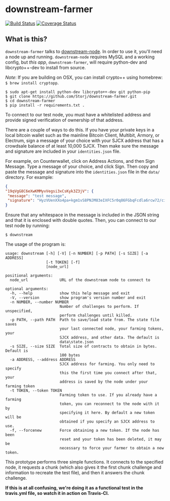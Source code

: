 downstream-farmer
=================

[![Build Status](https://travis-ci.org/Storj/downstream-farmer.svg?branch=master)](https://travis-ci.org/Storj/downstream-farmer)  [![Coverage Status](https://img.shields.io/coveralls/Storj/downstream-farmer.svg)](https://coveralls.io/r/Storj/downstream-farmer?branch=master)


## What is this?

`downstream-farmer` talks to [downstream-node](https://github.com/Storj/downstream-node).  In order to use it, you'll need a node up and running.  `downstream-node` requires MySQL and a working config, but *this app*, `downstream-farmer`, will require python-dev and libcrypto++-dev to install from source.

*Note*: If you are building on OSX, you can install crypto++ using homebrew: `$ brew install cryptopp`.

```
$ sudo apt-get install python-dev libcrypto++-dev git python-pip
$ git clone https://github.com/Storj/downstream-farmer.git
$ cd downstream-farmer
$ pip install -r requirements.txt .
```

To connect to our test node, you must have a whitelisted address and provide signed verification of ownership of that address.

There are a couple of ways to do this.  If you have your private keys in a local bitcoin wallet such as the mainline Bitcoin Client, Multibit, Armory, or Electrum, sign a message of your choice with your SJCX address that has a crowdsale balance of at least 10,000 SJCX.  Then make sure the message and signature are included in your `identities.json` file.

For example, on Counterwallet, click on Address Actions, and then Sign Message.  Type a message of your choice, and click Sign.  Then copy and paste the message and signature into the `identities.json` file in the `data/` directory.  For example:

```json
{
"19qVgG8C6eXwKMMyvVegsi3xCsKyk3Z3jV": {
 "message": "test message",
 "signature": "HyzVUenXXo4pa+kgm1vS8PNJM83eIXFC5r0q86FGbqFcdla6rcw72/ciXiEPfjli3ENfwWuESHhv6K9esI0dl5I="
}
```

Ensure that any whitespace in the message is included in the JSON string and that it is enclosed with double quotes.  Then, you can connect to our test node by running:

```
$ downstream
```

The usage of the program is:

```
usage: downstream [-h] [-V] [-n NUMBER] [-p PATH] [-s SIZE] [-a ADDRESS]
                  [-t TOKEN] [-f]
                  [node_url]

positional arguments:
  node_url              URL of the downstream node to connect to

optional arguments:
  -h, --help            show this help message and exit
  -V, --version         show program's version number and exit
  -n NUMBER, --number NUMBER
                        Number of challenges to perform. If unspecified,
                        perform challenges until killed.
  -p PATH, --path PATH  Path to save/load state from. The state file saves
                        your last connected node, your farming tokens, your
                        SJCX address, and other data. The default is
                        data\state.json
  -s SIZE, --size SIZE  Total size of contracts to obtain in bytes. Default is
                        100 bytes
  -a ADDRESS, --address ADDRESS
                        SJCX address for farming. You only need to specify
                        this the first time you connect after that, your
                        address is saved by the node under your farming token
  -t TOKEN, --token TOKEN
                        Farming token to use. If you already have a farming
                        token, you can reconnect to the node with it by
                        specifying it here. By default a new token will be
                        obtained if you specify an SJCX address to use.
  -f, --forcenew        Force obtaining a new token. If the node has been
                        reset and your token has been deleted, it may be
                        necessary to force your farmer to obtain a new token.
```

This prototype performs three simple functions.  It connects to the specified node, it requests a chunk (which also gives it the first chunk challenge and information to recreate the test file), and then it answers the chunk challenge.

**If this is at all confusing, we're doing it as a functional test in the travis.yml file, so watch it in action on Travis-CI.**


